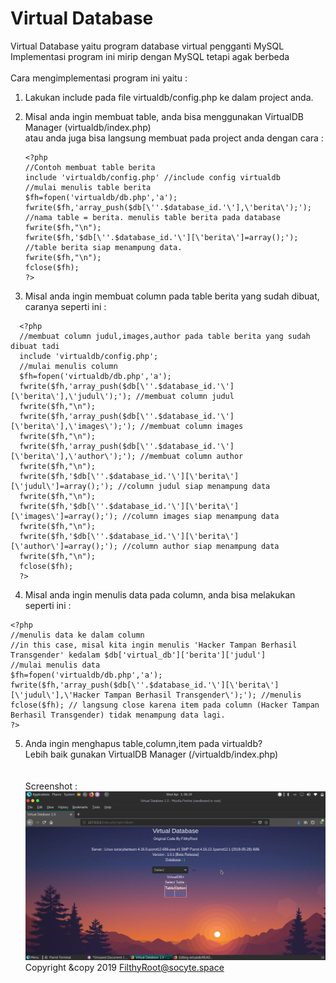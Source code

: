 # Virtual Database 
Virtual Database yaitu program database virtual pengganti MySQL<br>
Implementasi program ini mirip dengan MySQL tetapi agak berbeda<br><br>
Cara mengimplementasi program ini yaitu :<br>
1. Lakukan include pada file virtualdb/config.php ke dalam project anda.<br>
2. Misal anda ingin membuat table, anda bisa menggunakan VirtualDB Manager (virtualdb/index.php)<br>
   atau anda juga bisa langsung membuat pada project anda dengan cara :<br>
   
   ```
   <?php
   //Contoh membuat table berita
   include 'virtualdb/config.php' //include config virtualdb
   //mulai menulis table berita
   $fh=fopen('virtualdb/db.php','a');
   fwrite($fh,'array_push($db[\''.$database_id.'\'],\'berita\');'); //nama table = berita. menulis table berita pada database
   fwrite($fh,"\n");
   fwrite($fh,'$db[\''.$database_id.'\'][\'berita\']=array();'); //table berita siap menampung data.
   fwrite($fh,"\n");
   fclose($fh);
   ?>
   ```

3. Misal anda ingin membuat column pada table berita yang sudah dibuat, caranya seperti ini :<br>
```
  <?php
  //membuat column judul,images,author pada table berita yang sudah dibuat tadi
  include 'virtualdb/config.php';
  //mulai menulis column
  $fh=fopen('virtualdb/db.php','a');
  fwrite($fh,'array_push($db[\''.$database_id.'\'][\'berita\'],\'judul\');'); //membuat column judul
  fwrite($fh,"\n");
  fwrite($fh,'array_push($db[\''.$database_id.'\'][\'berita\'],\'images\');'); //membuat column images
  fwrite($fh,"\n");
  fwrite($fh,'array_push($db[\''.$database_id.'\'][\'berita\'],\'author\');'); //membuat column author
  fwrite($fh,"\n");
  fwrite($fh,'$db[\''.$database_id.'\'][\'berita\'][\'judul\']=array();'); //column judul siap menampung data
  fwrite($fh,"\n");
  fwrite($fh,'$db[\''.$database_id.'\'][\'berita\'][\'images\']=array();'); //column images siap menampung data
  fwrite($fh,"\n");
  fwrite($fh,'$db[\''.$database_id.'\'][\'berita\'][\'author\']=array();'); //column author siap menampung data
  fwrite($fh,"\n");
  fclose($fh);
  ?>
  ```
4. Misal anda ingin menulis data pada column, anda bisa melakukan seperti ini :<br>

  ```
  <?php
  //menulis data ke dalam column 
  //in this case, misal kita ingin menulis 'Hacker Tampan Berhasil Transgender' kedalam $db['virtual_db']['berita']['judul']
  //mulai menulis data
  $fh=fopen('virtualdb/db.php','a');
  fwrite($fh,'array_push($db[\''.$database_id.'\'][\'berita\'][\'judul\'],\'Hacker Tampan Berhasil Transgender\');'); //menulis
  fclose($fh); // langsung close karena item pada column (Hacker Tampan Berhasil Transgender) tidak menampung data lagi.
  ?>
  ```
5. Anda ingin menghapus table,column,item pada virtualdb?<br>
Lebih baik gunakan VirtualDB Manager (/virtualdb/index.php)<br>
<br><br>
Screenshot :<br>
<img src='vdb.png' style='width:500px;'><br>
Copyright &copy 2019 FilthyRoot@socyte.space
